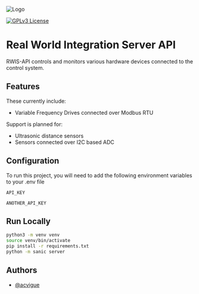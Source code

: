![Logo](https://images.squarespace-cdn.com/content/v1/61ccd15eb71fc5016709e662/ff2e09a6-3681-4bb6-ad4f-28b6d113bf9d/Levitree_Logo2.png?format=1500w)

[![GPLv3 License](https://img.shields.io/badge/License-GPL%20v3-yellow.svg)](https://opensource.org/licenses/)

# Real World Integration Server API

RWIS-API controls and monitors various hardware devices connected to the control system.

## Features

These currently include:

- Variable Frequency Drives connected over Modbus RTU

Support is planned for:

- Ultrasonic distance sensors
- Sensors connected over I2C based ADC

## Configuration

To run this project, you will need to add the following environment variables to your .env file

`API_KEY`

`ANOTHER_API_KEY`

## Run Locally

```bash
python3 -m venv venv
source venv/bin/activate
pip install -r requirements.txt
python -m sanic server
```

## Authors

- [@acvigue](https://www.github.com/acvigue)
